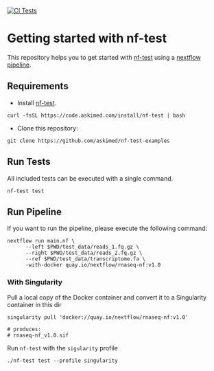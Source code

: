 [![CI Tests](https://github.com/askimed/nf-test-examples/actions/workflows/run-nf-test.yml/badge.svg)](https://github.com/askimed/nf-test-examples/actions/workflows/run-nf-test.yml)

# Getting started with nf-test

This repository helps you to get started with [nf-test](https://code.askimed.com/nf-test) using a [nextflow pipeline](https://github.com/GoekeLab/bioinformatics-workflows/tree/master/nextflow).

## Requirements
* Install [nf-test](https://code.askimed.com/nf-test/installation/).
```
curl -fsSL https://code.askimed.com/install/nf-test | bash
```
* Clone this repository:
```
git clone https://github.com/askimed/nf-test-examples
```

## Run Tests
All included tests can be executed with a single command.
```
nf-test test
```

## Run Pipeline
If you want to run the pipeline, please execute the following command:
```
nextflow run main.nf \
      --left $PWD/test_data/reads_1.fq.gz \
      --right $PWD/test_data/reads_2.fq.gz \
      --ref $PWD/test_data/transcriptome.fa \
      -with-docker quay.io/nextflow/rnaseq-nf:v1.0
```

### With Singularity

Pull a local copy of the Docker container and convert it to a Singularity container in this dir

```
singularity pull 'docker://quay.io/nextflow/rnaseq-nf:v1.0'

# produces:
# rnaseq-nf_v1.0.sif
```

Run `nf-test` with the `sigularity` profile

```
./nf-test test --profile singularity
```